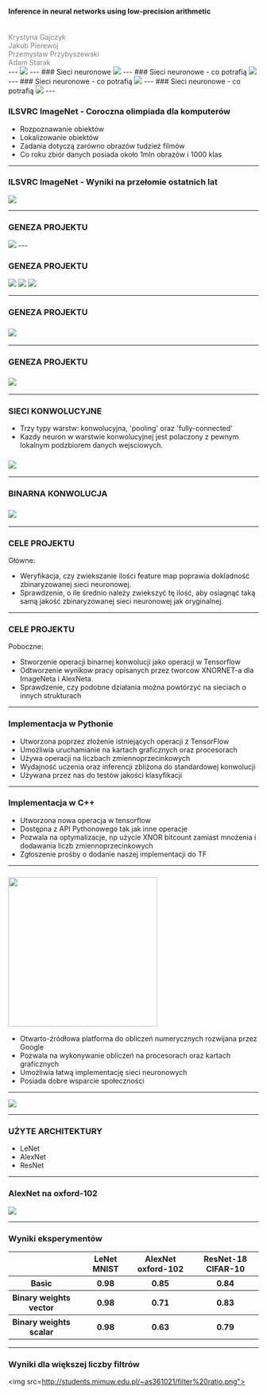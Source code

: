 #### Inference in neural networks using low-precision arithmetic
<br>
<span style="color:gray">
  Krystyna Gajczyk<br>
  Jakub Pierewoj<br>
  Przemysław Przybyszewski<br>
  Adam Starak<br>
</span>
---
<img src=http://students.mimuw.edu.pl/~kg332118/plakat-gotowy.jpg>
---
### Sieci neuronowe
<img src=http://students.mimuw.edu.pl/~kg332118/neurony.png>
---
### Sieci neuronowe - co potrafią

<img src=http://students.mimuw.edu.pl/~kg332118/Engel1.jpg>
---
### Sieci neuronowe - co potrafią

<img src=http://students.mimuw.edu.pl/~kg332118/Engel-step1.jpg>
---
### Sieci neuronowe - co potrafią

<img src=http://students.mimuw.edu.pl/~kg332118/Engel-step2.jpg>
---

### ILSVRC ImageNet - Coroczna olimpiada dla komputerów
* Rozpoznawanie obiektów
* Lokalizowanie obiektów
* Zadania dotyczą zarówno obrazów tudzież filmów
* Co roku zbiór danych posiada około 1mln obrazów i 1000 klas

---

### ILSVRC ImageNet - Wyniki na przełomie ostatnich lat
<img src=http://students.mimuw.edu.pl/~as361021/wykres1.png>

---
### GENEZA PROJEKTU
<img src="http://students.mimuw.edu.pl/~kg332118/Wybor-drogi.jpg">
---

### GENEZA PROJEKTU
<img src="https://www.motorola.ca/sites/default/files/library/storage/compare/images/product-moto-g-5.jpg">
<img src="http://f01.esfr.pl/foto/9/2620280922/ed3d312e9ae248c744c934193bfe45b2/siemens-kg49nai22,2620280922_7.jpg">
<img src="http://www.bowi.com.pl/pictures/8705_0.jpg">

---

### GENEZA PROJEKTU
### <img src="https://upload.wikimedia.org/wikipedia/commons/thumb/c/c9/Intel-logo.svg/2000px-Intel-logo.svg.png">

---

### GENEZA PROJEKTU
### <img src="http://students.mimuw.edu.pl/~pp332493/xnornet.png">

---


### SIECI KONWOLUCYJNE
* Trzy typy warstw: konwolucyjna, 'pooling' oraz 'fully-connected'
* Kazdy neuron w warstwie konwolucyjnej jest polaczony z pewnym lokalnym podzbiorem danych wejsciowych.
### <img src="http://students.mimuw.edu.pl/~pp332493/CNN_layer.png">

---

### BINARNA KONWOLUCJA
### <img src="http://students.mimuw.edu.pl/~pp332493/binconv.png">

---

### CELE PROJEKTU

Główne:
* Weryfikacja, czy zwiekszanie ilości feature map poprawia dokladność zbinaryzowanej sieci neuronowej.
* Sprawdzenie, o ile średnio należy zwiekszyć tę ilość, aby osiagnąć taką samą jakość zbinaryzowanej sieci neuronowej jak oryginalnej.
---

### CELE PROJEKTU
Poboczne:
* Stworzenie operacji binarnej konwolucji jako operacji w Tensorflow
* Odtworzenie wynikow pracy opisanych przez tworcow XNORNET-a dla ImageNeta i AlexNeta.
* Sprawdzenie, czy podobne działania można powtórzyć na sieciach o innych strukturach


---

### Implementacja w Pythonie
* Utworzona poprzez złożenie istniejących operacji z TensorFlow
* Umożliwia uruchamianie na kartach graficznych oraz procesorach
* Używa operacji na liczbach zmiennoprzecinkowych
* Wydajność uczenia oraz inferencji zbliżona do standardowej konwolucji
* Używana przez nas do testów jakości klasyfikacji

---

### Implementacja w C++
* Utworzona nowa operacja w tensorflow
* Dostępna z API Pythonowego tak jak inne operacje
* Pozwala na optymalizacje, np użycie XNOR bitcount zamiast mnożenia i dodawania liczb zmiennoprzecinkowych
* Zgłoszenie prośby o dodanie naszej implementacji do TF
---

### <img src="https://wiki.tum.de/download/attachments/25009442/tensor-flow_opengraph_h.png?version=1&modificationDate=1485888308193&api=v2" width="300">
* Otwarto-źródłowa platforma do obliczeń numerycznych rozwijana przez Google
* Pozwala na wykonywanie obliczeń na procesorach oraz kartach graficznych
* Umożliwia łatwą implementację sieci neuronowych
* Posiada dobre wsparcie społeczności


---

<img src=http://students.mimuw.edu.pl/~as361021/LeNet.png>

---
### UŻYTE ARCHITEKTURY

* LeNet
* AlexNet
* ResNet

---

### AlexNet na oxford-102
<img src=http://students.mimuw.edu.pl/~as361021/AlexNet.png>

---

### Wyniki eksperymentów

<table>
  <tr>
    <th><th>
    <th>LeNet MNIST</th>
    <th>AlexNet oxford-102</th> 
    <th>ResNet-18 CIFAR-10</th>
  </tr>
  <tr>
    <th>Basic<th>
    <th>0.98</th>
    <th>0.85</th> 
    <th>0.84</th>
  </tr>
  <tr>
    <th>Binary weights vector<th>
    <th>0.98</th>
    <th>0.71</th> 
    <th>0.83</th>
  </tr>
  <tr>
    <th>Binary weights scalar<th>
    <th>0.98</th>
    <th>0.63</th> 
    <th>0.79</th>
  </tr>
</table>

---
### Wyniki dla większej liczby filtrów

<img src=http://students.mimuw.edu.pl/~as361021/filter%20ratio.png">
